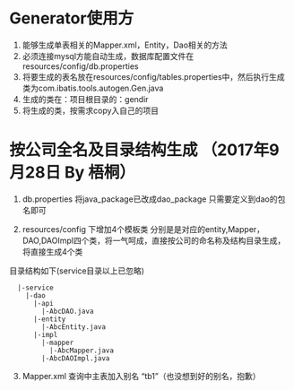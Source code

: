 # Generator使用方
1. 能够生成单表相关的Mapper.xml，Entity，Dao相关的方法
2. 必须连接mysql方能自动生成，数据库配置文件在resources/config/db.properties
3. 将要生成的表名放在resources/config/tables.properties中，然后执行生成类为com.ibatis.tools.autogen.Gen.java
4. 生成的类在：项目根目录的：gendir
5. 将生成的类，按需求copy入自己的项目

# 按公司全名及目录结构生成 （2017年9月28日 By 梧桐）
		
1. db.properties 将java_package已改成dao_package 只需要定义到dao的包名即可

2.  resources/config 下增加4个模板类 分别是是对应的entity,Mapper，DAO,DAOImpl四个类，将一气呵成，直接按公司的命名称及结构目录生成，将直接生成4个类
    
 目录结构如下(service目录以上已忽略)

      |-service
        |-dao
          |-api
            |-AbcDAO.java
          |-entity
            |-AbcEntity.java      
          |-impl
            |-mapper
              |-AbcMapper.java
            |-AbcDAOImpl.java  

3. Mapper.xml 查询中主表加入别名 “tb1”（也没想到好的别名，抱歉）	  
	 
    

